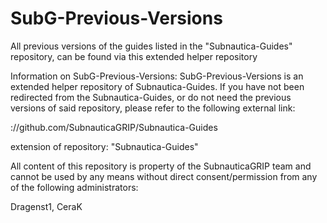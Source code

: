 # SubG-Previous-Versions
All previous versions of the guides listed in the "Subnautica-Guides" repository, can be found via this extended helper repository

Information on SubG-Previous-Versions:
SubG-Previous-Versions is an extended helper repository of Subnautica-Guides.
If you have not been redirected from the Subnautica-Guides, or do not need the previous versions of said repository, please refer to the following external link:

://github.com/SubnauticaGRIP/Subnautica-Guides


extension of repository: "Subnautica-Guides"


All content of this repository is property of the SubnauticaGRIP team and cannot be used by any means without direct consent/permission from any of the following administrators:

Dragenst1,
CeraK
